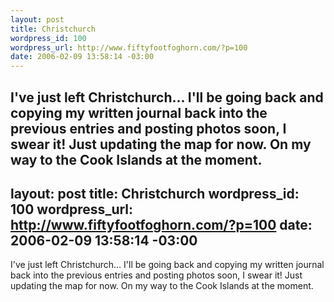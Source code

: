 ```yaml
--- 
layout: post
title: Christchurch
wordpress_id: 100
wordpress_url: http://www.fiftyfootfoghorn.com/?p=100
date: 2006-02-09 13:58:14 -03:00
---
```

I've just left Christchurch... I'll be going back and copying my written journal back into the previous entries and posting photos soon, I swear it! Just updating the map for now. On my way to the Cook Islands at the moment.
--- 
layout: post
title: Christchurch
wordpress_id: 100
wordpress_url: http://www.fiftyfootfoghorn.com/?p=100
date: 2006-02-09 13:58:14 -03:00
---
I've just left Christchurch... I'll be going back and copying my written journal back into the previous entries and posting photos soon, I swear it! Just updating the map for now. On my way to the Cook Islands at the moment.
